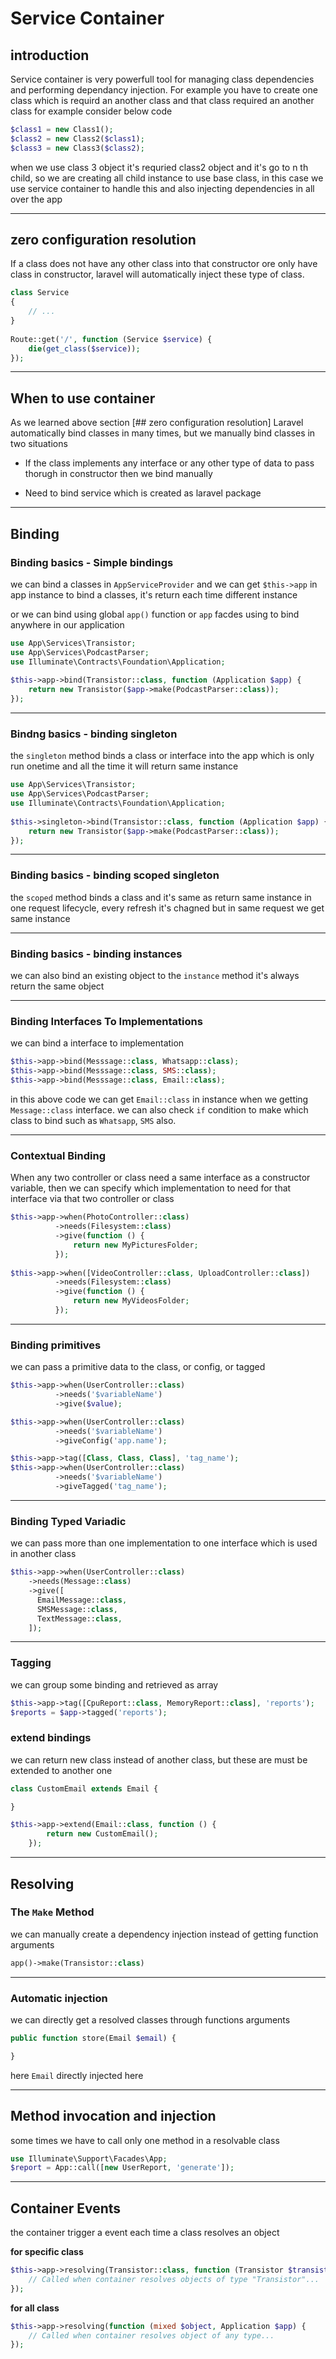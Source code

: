 # Service Container

## introduction

Service container is very powerfull tool for managing class dependencies and performing dependancy injection.
For example you have to create one class which is requird an another class and that class required an another class
for example consider below code

``` php
$class1 = new Class1();
$class2 = new Class2($class1);
$class3 = new Class3($class2);
```

when we use class 3 object it's requried class2 object and it's go to n th child, so we are creating all child instance to use base class, in this case we use service container to handle this and also injecting dependencies in all over the app

---

## zero configuration resolution
    
If a class does not have any other class into that constructor ore only have class in constructor, laravel will automatically inject these type of class.

``` php
class Service
{
    // ...
}
 
Route::get('/', function (Service $service) {
    die(get_class($service));
});
```

---

## When to use container

As we learned above section [## zero configuration resolution] Laravel automatically bind classes in many times, but we manually bind classes in two situations

* If the class implements any interface or any other type of data to pass thorugh in constructor then we bind manually

* Need to bind service which is created as laravel package

---

## Binding
### Binding basics - Simple bindings
we can bind a classes in `AppServiceProvider` and we can get `$this->app` in app instance to bind a classes, it's return each time different instance

or we can bind using global `app()` function or `app` facdes using to bind anywhere in our application

``` php
use App\Services\Transistor;
use App\Services\PodcastParser;
use Illuminate\Contracts\Foundation\Application;
 
$this->app->bind(Transistor::class, function (Application $app) {
    return new Transistor($app->make(PodcastParser::class));
});
```

---

### Bindng basics - binding singleton
the `singleton` method binds a class or interface into the app which is only run onetime and all the time it will return same instance

``` php
use App\Services\Transistor;
use App\Services\PodcastParser;
use Illuminate\Contracts\Foundation\Application;
 
$this->singleton->bind(Transistor::class, function (Application $app) {
    return new Transistor($app->make(PodcastParser::class));
});
```
---

### Binding basics - binding scoped singleton
the `scoped` method binds a class and it's same as return same instance in one request lifecycle,  every refresh it's chagned but in same request we get same instance

---

### Binding basics - binding instances
we can also bind an existing object to the `instance` method it's always return the same object

---

### Binding Interfaces To Implementations
we can bind a interface to implementation
``` php
$this->app->bind(Messsage::class, Whatsapp::class);
$this->app->bind(Messsage::class, SMS::class);
$this->app->bind(Messsage::class, Email::class);
```
in this above code we can get `Email::class` in instance when we getting `Message::class` interface.
we can also check `if` condition to make which class to bind such as `Whatsapp`, `SMS` also.

---

### Contextual Binding
When any two controller or class need a same interface as a constructor variable, then we can specify which implementation to need for that interface via that two controller or class

```php
$this->app->when(PhotoController::class)
          ->needs(Filesystem::class)
          ->give(function () {
              return new MyPicturesFolder;
          });
 
$this->app->when([VideoController::class, UploadController::class])
          ->needs(Filesystem::class)
          ->give(function () {
              return new MyVideosFolder;
          });
```
---

### Binding primitives
we can pass a primitive data to the class, or config, or tagged
```php
$this->app->when(UserController::class)
          ->needs('$variableName')
          ->give($value);
``` 
```php
$this->app->when(UserController::class)
          ->needs('$variableName')
          ->giveConfig('app.name');
``` 
```php
$this->app->tag([Class, Class, Class], 'tag_name');
$this->app->when(UserController::class)
          ->needs('$variableName')
          ->giveTagged('tag_name');
``` 
---

### Binding Typed Variadic
we can pass more than one implementation to one interface which is used in another class
```php
$this->app->when(UserController::class)
    ->needs(Message::class)
    ->give([
      EmailMessage::class,
      SMSMessage::class,
      TextMessage::class,
    ]);
```
---

### Tagging
we can group some binding and retrieved as array
```php
$this->app->tag([CpuReport::class, MemoryReport::class], 'reports');
$reports = $app->tagged('reports');
```

### extend bindings
we can return new class instead of another class, but these are must be extended to another one

```php
class CustomEmail extends Email {

}

$this->app->extend(Email::class, function () {
        return new CustomEmail();
    });
```
---

## Resolving
### The `Make` Method
we can manually create a dependency injection instead of getting function arguments
```php
app()->make(Transistor::class)
```
---
### Automatic injection
we can directly get a resolved classes through functions arguments
```php
public function store(Email $email) {

}
```
here `Email` directly injected here

---
## Method invocation and injection
some times we have to call only one method in a resolvable class
```php
use Illuminate\Support\Facades\App;
$report = App::call([new UserReport, 'generate']);
```
---
## Container Events
the container trigger a event each time a class resolves an object

**for specific class**
```php
$this->app->resolving(Transistor::class, function (Transistor $transistor, Application $app) {
    // Called when container resolves objects of type "Transistor"...
});
```
**for all class**
```php
$this->app->resolving(function (mixed $object, Application $app) {
    // Called when container resolves object of any type...
});
```
